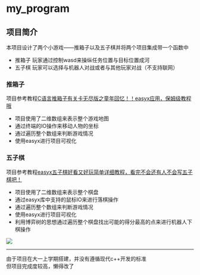 # my_program

## 项目简介
本项目设计了两个小游戏——推箱子以及五子棋并将两个项目集成带一个函数中
- 推箱子
玩家通过控制wasd来操纵任务位置与目标位置成河
- 五子棋
玩家可以选择与机器人对战或者与其他玩家对战（不支持联网）

### 推箱子
项目参考教程[C语言推箱子有关卡无尽版之童年回忆！！easyx应用，保姆级教程哦](https://www.bilibili.com/video/BV1tr4y1n7qt/?share_source=copy_web&vd_source=452925c151685f7ba8a44f434b04c8a9)
- 项目使用了二维数组来表示整个游戏地图
- 通过终端的IO操作来移动人物的坐标
- 通过遍历整个数组来判断游戏情况
- 使用easyx进行项目可视化

### 五子棋
项目参考教程[easyx五子棋好看又好玩简单详细教程，看完不会还有人不会写五子棋吧！](https://zh-google-styleguide.readthedocs.io/en/latest/index.html)
- 项目使用了二维数组来表示整个棋盘
- 通过easyx库中支持的鼠标IO来进行落棋操作
- 通过遍历整个数组来判断游戏情况
- 使用easyx进行项目可视化
- 利用博弈树的思想通过遍历整个棋盘找出可能的得分最高的点来进行机器人下棋操作

![](\assets\pushBox图标\box1.jpg)


---
由于项目在大一上学期搭建，并没有遵循现代c++开发的标准  
但项目完成度较高，懒得改了